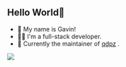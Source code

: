 ## Hello World🎉

- 👋 My name is Gavin!
- 👨‍💻 I'm a full-stack developer.
- 🚀 Currently the maintainer of [qdpz](https://github.com/cola639/uniapp-miniprogram-qdpz) .

<a href="https://liruifengv.com#gh-light-mode-only">
  <img src="https://skillicons.dev/icons?i=js,ts,react,vue,nodejs,python,java,spring&theme=light" />
</a>
